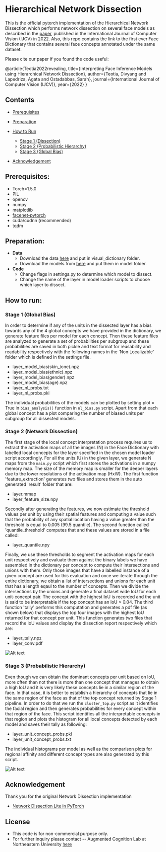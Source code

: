 # Hierarchical Network Dissection

This is the official pytorch implementation of the Hierarchical Network Dissection which performs network dissection on several face models as described in the [paper](https://arxiv.org/pdf/2108.10360.pdf), published in the International Journal of Computer Vision (IJCV) in 2022. Also, this repo contains the link to the first ever Face Dictionary that contains several face concepts annotated under the same dataset.

Please cite our paper if you found the code useful:

@article{Teotia2022revealing,
  title={Interpreting Face Inference Models using Hierarchical Network Dissection},
  author={Teotia, Divyang  and Lapedriza, Agata and Ostadabbas, Sarah},
  journal={International Journal of Computer Vision (IJCV)},
  year={2022}
}

## Contents

* [Prerequisites](#prerequisites)
* [Preparation](#preparation)
* [How to Run](#how-to-run)

    * [Stage 1 (Dissection)](#stage-1-(dissection))
    * [Stage 2 (Probabilistic Hierarchy)](#stage-2-(probabilistic-hierarchy))
    * [Stage 3 (Global Bias)](#stage-3-(global-bias))

* [Acknowledgement](#acknowledgement)


## Prerequisites:

- Torch=1.5.0
- PIL
- opencv
- numpy
- matplotlib
- [facenet-pytorch](https://github.com/timesler/facenet-pytorch)
- cuda/cudnn (recommended)
- tqdm

## Preparation:

- **Data**
    - Download the data [here](https://coe.northeastern.edu/Research/AClab/Face_Dictionary/) and put in visual_dictionary folder.
    - Download the models from [here](https://coe.northeastern.edu/Research/AClab/Face_Dictionary/) and put them in model folder.
- **Code**
    - Change flags in settings.py to determine which model to dissect.
    - Change the name of the layer in model loader scripts to choose which layer to dissect.


## How to run:

### Stage 1 (Global Bias)

In order to determine if any of the units in the dissected layer has a bias towards any of the 4 global concepts we have provided in the dictionary, we generate feature files per model for each concept. Then these feature files are analyzed to generate a set of probabilities per subgroup and these probabilities are saved in both pickle and text format for reusability and readability respectively with the following names in the 'Non Localizable' folder which is defined in the settings file.

- layer_model_bias(skin_tone).npz
- layer_model_bias(ethnic).npz
- layer_model_bias(gender).npz
- layer_model_bias(age).npz
- layer_nl_probs.txt
- layer_nl_probs.pkl

The individual probabilities of the models can be plotted by setting plot = True in `bias_analysis()` function in `nl_bias.py` script. Apart from that each global concept has a plot comparing the number of biased units per subgroup for all dissected models.

### Stage 2 (Network Dissection)
The first stage of the local concept interpretation process requires us to extract the activation maps of all the images (N) in the Face Dictionary with labelled local concepts for the layer specified in the chosen model loader script accordingly. For all the units (U) in the given layer, we generate N maps from the `main.py` script which first stores the activations in a numpy memory map. The size of the memory map is smaller for the deeper layers due to the lower resolutions of the activation map (HxW). The first function 'feature_extraction' generates two files and stores them in the auto generated 'result' folder that are:

- layer.mmap
- layer_feature_size.npy

Secondly after generating the features, we now estimate the threshold values per unit by using their spatial features and computing a value such that the probability of any spatial location having a value greater than the threshold is equal to 0.005 (99.5 quantile). The second function called 'quantile_threshold' computes that and these values are stored in a file called:

- layer_quantile.npy

Finally, we use these thresholds to segment the activation maps for each unit respectively and evaluate them against the binary labels we have assembled in the dictionary per concept to compute their intersections and unions with them. Only those images that have a labelled instance of a given concept are used for this evaluation and once we iterate through the entire dictionary, we obtain a list of intersections and unions for each unit that has a length eqaul to the number of concepts. Then we divide the intersections by the unions and generate a final dataset wide IoU for each unit-concept pair. The concept with the highest IoU is recorded and the unit is said to be interpretable if the top concept has an IoU > 0.04. The third function 'tally' performs this computation and generates a pdf file (as shown below) that displays the top four images with the highest IoU returned for that concept per unit. This function generates two files that record the IoU values and display the dissection report respectively which are:
- layer_tally.npz
- layer_conv.pdf

![Alt text](https://i.postimg.cc/bYVNCHn4/report-photo.png)

### Stage 3 (Probabilistic Hierarchy)

Even though we can obtain the dominant concepts per unit based on IoU, more often than not there is more than one concept that manages to obtain a high IoU and it is very likely these concepts lie in a similar region of the face. In that case, it is better to establish a hierarchy of concepts that lie in the same region of the face as that of the top concept returned by Stage 1 pipeline. In order to do that we run the `cluster_top.py` script as it identifies the facial region and then generates probabilities for every concept within that region of the face. This script identifies all the interpretable concepts in that region and plots the histogram for all local concepts detected by each model and saves their tally as following:

- layer_unit_concept_probs.pkl
- layer_unit_concept_probs.txt

The individual histograms per model as well as the comparison plots for regional affinity and different concept types are also generated by this script.

![Alt text](https://i.postimg.cc/tRcptRQj/Cluster-probs.png)

## Acknowledgement

Thank you for the original Network Dissection implementation

- [Network Dissection Lite in PyTorch](https://github.com/CSAILVision/NetDissect-Lite)

## License

- This code is for non-commercial purpose only.
- For further inquiry please contact -- Augmented Cognition Lab at Northeastern University [here](http://www.northeastern.edu/ostadabbas/)

